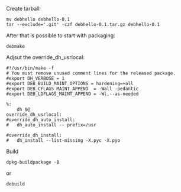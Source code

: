 Create tarball: 
~~~
mv debhello debhello-0.1
tar --exclude='.git' -czf debhello-0.1.tar.gz debhello-0.1
~~~

After that is possible to start with packaging: 
~~~
debmake
~~~

Adjsut the override_dh_usrlocal:
~~~
#!/usr/bin/make -f
# You must remove unused comment lines for the released package.
#export DH_VERBOSE = 1
#export DEB_BUILD_MAINT_OPTIONS = hardening=+all
#export DEB_CFLAGS_MAINT_APPEND  = -Wall -pedantic
#export DEB_LDFLAGS_MAINT_APPEND = -Wl,--as-needed

%:
	dh $@  
override_dh_usrlocal:
#override_dh_auto_install:
#	dh_auto_install -- prefix=/usr

#override_dh_install:
#	dh_install --list-missing -X.pyc -X.pyo
~~~

Build

`dpkg-buildpackage -B`

or

`debuild`
